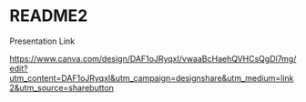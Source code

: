 # README2

Presentation Link

https://www.canva.com/design/DAF1oJRyqxI/vwaaBcHaehQVHCsQgDl7mg/edit?utm_content=DAF1oJRyqxI&utm_campaign=designshare&utm_medium=link2&utm_source=sharebutton
